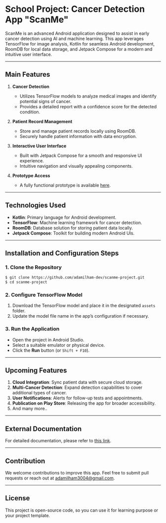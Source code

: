# School Project: Cancer Detection App "ScanMe"

ScanMe is an advanced Android application designed to assist in early cancer detection using AI and machine learning. This app leverages TensorFlow for image analysis, Kotlin for seamless Android development, RoomDB for local data storage, and Jetpack Compose for a modern and intuitive user interface.

---

## Main Features

1. **Cancer Detection**
   - Utilizes TensorFlow models to analyze medical images and identify potential signs of cancer.
   - Provides a detailed report with a confidence score for the detected condition.

2. **Patient Record Management**
   - Store and manage patient records locally using RoomDB.
   - Securely handle patient information with data encryption.

3. **Interactive User Interface**
   - Built with Jetpack Compose for a smooth and responsive UI experience.
   - Intuitive navigation and visually appealing components.

4. **Prototype Access**
   - A fully functional prototype is available [here](https://drive.google.com/file/d/1ZzAKPpPgsXTTXvYgBNJA0YVUzonFZ5RW/view?usp=sharing).

---

## Technologies Used

- **Kotlin**: Primary language for Android development.
- **TensorFlow**: Machine learning framework for cancer detection.
- **RoomDB**: Database solution for storing patient data locally.
- **Jetpack Compose**: Toolkit for building modern Android UIs.

---

## Installation and Configuration Steps

### 1. Clone the Repository

```bash
$ git clone https://github.com/adamilham-dev/scanme-project.git
$ cd scanme-project
```

### 2. Configure TensorFlow Model
1. Download the TensorFlow model and place it in the designated `assets` folder.
2. Update the model file name in the app’s configuration if necessary.

### 3. Run the Application
- Open the project in Android Studio.
- Select a suitable emulator or physical device.
- Click the **Run** button (or `Shift + F10`).

---

## Upcoming Features

1. **Cloud Integration**: Sync patient data with secure cloud storage.
2. **Multi-Cancer Detection**: Expand detection capabilities to cover additional types of cancer.
3. **User Notifications**: Alerts for follow-up tests and appointments.
4. **Publication on Play Store**: Releasing the app for broader accessibility.
5. And many more..

---

## External Documentation
For detailed documentation, please refer to [this link](https://drive.google.com/file/d/1DhZVZs7IvPDUbuv-_shH7b5lXCibcnLw/view?usp=sharing).

---

## Contribution
We welcome contributions to improve this app. Feel free to submit pull requests or reach out at [adamilham3004@gmail.com](adamilham3004@gmail.com).

---

## License
This project is open-source code, so you can use it for learning purpose or your project template.

